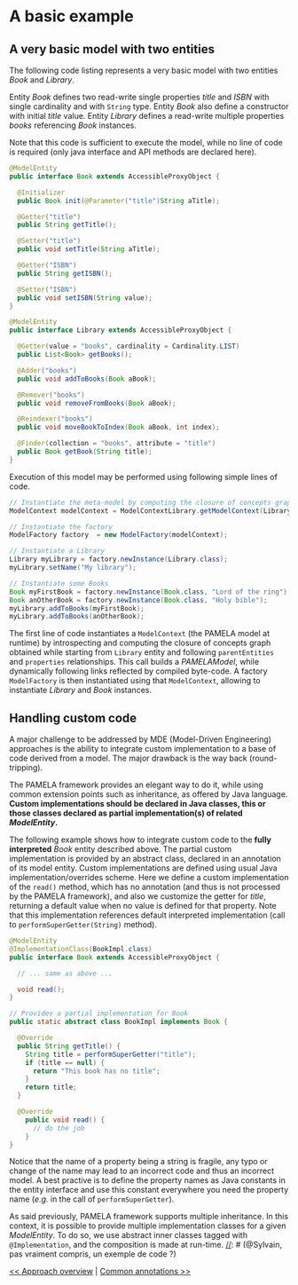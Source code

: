 # A basic example

## A very basic model with two entities

The following code listing represents a very basic model with two entities *Book* and *Library*.

Entity *Book* defines two read-write single properties *title* and *ISBN* with single cardinality and with `String` type. Entity *Book* also define a constructor with initial *title* value. Entity *Library* defines a read-write multiple properties *books* referencing *Book* instances.

Note that this code is sufficient to execute the model, while no line of code is required (only java interface and API methods are declared here).

[//]: # (@Sylvain, tu ne parles pas de AccessibleProxyObject)

[//]: # (@Sylvain, les public sont-ils necessaires)


```java
@ModelEntity
public interface Book extends AccessibleProxyObject {

  @Initializer
  public Book init(@Parameter("title")String aTitle);

  @Getter("title")
  public String getTitle();

  @Setter("title")
  public void setTitle(String aTitle);

  @Getter("ISBN")
  public String getISBN();

  @Setter("ISBN")
  public void setISBN(String value);
}

@ModelEntity
public interface Library extends AccessibleProxyObject {

  @Getter(value = "books", cardinality = Cardinality.LIST)
  public List<Book> getBooks();

  @Adder("books")
  public void addToBooks(Book aBook);

  @Remover("books")
  public void removeFromBooks(Book aBook);

  @Reindexer("books")
  public void moveBookToIndex(Book aBook, int index);

  @Finder(collection = "books", attribute = "title")
  public Book getBook(String title);
}
```

Execution of this model may be performed using following simple lines of code.

```java
// Instantiate the meta-model by computing the closure of concepts graph
ModelContext modelContext = ModelContextLibrary.getModelContext(Library.class);

// Instantiate the factory
ModelFactory factory  = new ModelFactory(modelContext);

// Instantiate a Library
Library myLibrary = factory.newInstance(Library.class);
myLibrary.setName("My library");

// Instantiate some Books
Book myFirstBook = factory.newInstance(Book.class, "Lord of the ring");
Book anOtherBook = factory.newInstance(Book.class, "Holy bible");
myLibrary.addToBooks(myFirstBook);
myLibrary.addToBooks(anOtherBook);
```

The first line of code instantiates a `ModelContext` (the PAMELA model at runtime) by introspecting and computing the closure of concepts graph obtained while starting from `Library` entity and following `parentEntities` and `properties` relationships. This call builds a *PAMELAModel*, while dynamically following links reflected by compiled byte-code. A factory `ModelFactory` is then instantiated using that `ModelContext`, allowing to instantiate *Library* and *Book* instances.

## Handling custom code

A major challenge to be addressed by MDE (Model-Driven Engineering) approaches is the ability to integrate custom implementation to a base of code derived from a model. The major drawback is the way back (round-tripping).

The PAMELA framework provides an elegant way to do it, while using common extension points such as inheritance, as offered by Java language. **Custom implementations should be declared in Java classes, this or those classes declared as partial implementation(s) of related *ModelEntity*.**

The following example shows how to integrate custom code to the **fully interpreted** *Book* entity described above. The partial custom implementation is provided by an abstract class, declared in an annotation of its model entity. Custom implementations are defined using usual Java implementation/overrides scheme. Here we define a custom implementation of the `read()` method, which has no annotation (and thus is not processed by the PAMELA framework), and also we customize the getter for *title*, returning a default value when no value is defined for that property. Note that this implementation references default interpreted implementation (call to `performSuperGetter(String)` method).

```java
@ModelEntity
@ImplementationClass(BookImpl.class)
public interface Book extends AccessibleProxyObject {

  // ... same as above ...

  void read();
}

// Provides a partial implementation for Book
public static abstract class BookImpl implements Book {

  @Override
  public String getTitle() {
    String title = performSuperGetter("title");
    if (title == null) {
      return "This book has no title";
    }
    return title;
  }

  @Override
    public void read() {
      // do the job
    }
}
```

Notice that the name of a property being a string is fragile, any typo or change of the name may lead to an incorrect code and thus an incorrect model. A best practive is to define the property names as Java constants in the entity interface and use this constant everywhere you need the property name (*e.g.* in the call of `performSuperGetter`).

As said previously, PAMELA framework supports multiple inheritance. In this context, it is possible to provide multiple implementation classes for a given *ModelEntity*. To do so, we use abstract inner classes tagged with `@Implementation`, and the composition is made at run-time.
[//]: # (@Sylvain, pas vraiment compris, un exemple de code ?)


[<< Approach overview](./overview.html) \| [Common annotations >>](./annotations.html)
